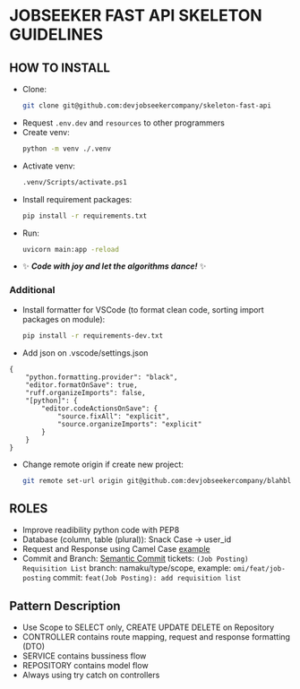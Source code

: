 # JOBSEEKER FAST API SKELETON GUIDELINES

## HOW TO INSTALL

- Clone: 
  ```bash
  git clone git@github.com:devjobseekercompany/skeleton-fast-api
- Request ```.env.dev``` and ```resources``` to other programmers
- Create venv:
  ```bash
  python -m venv ./.venv
- Activate venv:
  ```bash
  .venv/Scripts/activate.ps1
- Install requirement packages:
  ```bash
  pip install -r requirements.txt
- Run:
  ```bash
  uvicorn main:app -reload
- :sparkles: ***Code with joy and let the algorithms dance!*** :sparkles:


### Additional
- Install formatter for VSCode (to format clean code, sorting import packages on module):
  ```bash
  pip install -r requirements-dev.txt
- Add json on .vscode/settings.json
```
{
    "python.formatting.provider": "black",
    "editor.formatOnSave": true,
    "ruff.organizeImports": false,
    "[python]": {
        "editor.codeActionsOnSave": {
            "source.fixAll": "explicit",
            "source.organizeImports": "explicit"
        }
    }
}
```
- Change remote origin if create new project: 
  ```bash
  git remote set-url origin git@github.com:devjobseekercompany/blahblah.git

## ROLES

- Improve readibility python code with PEP8
- Database (column, table (plural)): Snack Case -> user_id
- Request and Response using Camel Case [example](https://github.com/devjobseekercompany/skeleton-fast-api/blob/master/data/responses/holiday_response.py)
- Commit and Branch: [Semantic Commit](https://gist.github.com/joshbuchea/6f47e86d2510bce28f8e7f42ae84c716)
  tickets: ```(Job Posting) Requisition List```
  branch: namaku/type/scope, example: ```omi/feat/job-posting```
  commit: ```feat(Job Posting): add requisition list```

## Pattern Description
- Use Scope to SELECT only, CREATE UPDATE DELETE on Repository
- CONTROLLER contains route mapping, request and response formatting (DTO) 
- SERVICE contains bussiness flow
- REPOSITORY contains model flow
- Always using try catch on controllers